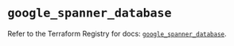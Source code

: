 # `google_spanner_database`

Refer to the Terraform Registry for docs: [`google_spanner_database`](https://registry.terraform.io/providers/hashicorp/google-beta/5.14.0/docs/resources/google_spanner_database).
